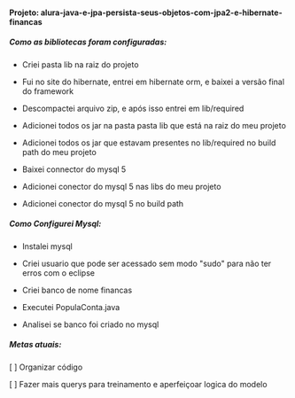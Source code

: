 #### Projeto: alura-java-e-jpa-persista-seus-objetos-com-jpa2-e-hibernate-financas

##### Como as bibliotecas foram configuradas:

* Criei pasta lib na raiz do projeto

* Fui no site do hibernate, entrei em hibernate orm, e baixei a versão final do framework

* Descompactei arquivo zip, e após isso entrei em lib/required

* Adicionei todos os jar na pasta pasta lib que está na raiz do meu projeto

* Adicionei todos os jar que estavam presentes no lib/required no build path do meu projeto

* Baixei connector do mysql 5

* Adicionei conector do mysql 5 nas libs do meu projeto

* Adicionei conector do mysql 5 no build path

##### Como Configurei Mysql:

* Instalei mysql 

* Criei usuario que pode ser acessado sem modo "sudo" para não ter erros com o eclipse

* Criei banco de nome financas

* Executei PopulaConta.java 

* Analisei se banco foi criado no mysql

##### Metas atuais:

[ ] Organizar código

[ ] Fazer mais querys para treinamento e aperfeiçoar logica do modelo

